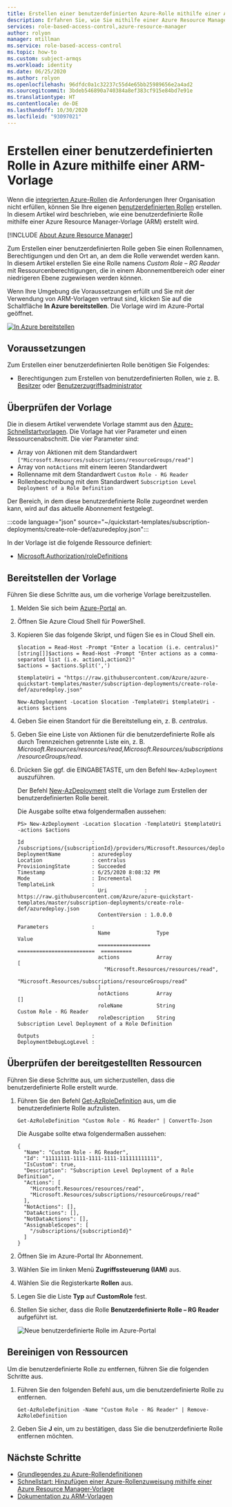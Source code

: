 ```yaml
---
title: Erstellen einer benutzerdefinierten Azure-Rolle mithilfe einer Azure Resource Manager-Vorlage – Azure RBAC
description: Erfahren Sie, wie Sie mithilfe einer Azure Resource Manager-Vorlage (ARM) und der rollenbasierten Zugriffssteuerung (Azure RBAC) eine benutzerdefinierte Azure-Rolle erstellen.
services: role-based-access-control,azure-resource-manager
author: rolyon
manager: mtillman
ms.service: role-based-access-control
ms.topic: how-to
ms.custom: subject-armqs
ms.workload: identity
ms.date: 06/25/2020
ms.author: rolyon
ms.openlocfilehash: 96dfdc0a1c32237c55d4e65bb25989656e2a4ad2
ms.sourcegitcommit: 3bdeb546890a740384a8ef383cf915e84bd7e91e
ms.translationtype: HT
ms.contentlocale: de-DE
ms.lasthandoff: 10/30/2020
ms.locfileid: "93097021"
---
```

# <a name="create-an-azure-custom-role-using-an-arm-template"></a>Erstellen einer benutzerdefinierten Rolle in Azure mithilfe einer ARM-Vorlage

Wenn die [integrierten Azure-Rollen](built-in-roles.md) die Anforderungen Ihrer Organisation nicht erfüllen, können Sie Ihre eigenen [benutzerdefinierten Rollen](custom-roles.md) erstellen. In diesem Artikel wird beschrieben, wie eine benutzerdefinierte Rolle mithilfe einer Azure Resource Manager-Vorlage (ARM) erstellt wird.

[!INCLUDE [About Azure Resource Manager](../../includes/resource-manager-quickstart-introduction.md)]

Zum Erstellen einer benutzerdefinierten Rolle geben Sie einen Rollennamen, Berechtigungen und den Ort an, an dem die Rolle verwendet werden kann. In diesem Artikel erstellen Sie eine Rolle namens _Custom Role – RG Reader_ mit Ressourcenberechtigungen, die in einem Abonnementbereich oder einer niedrigeren Ebene zugewiesen werden können.

Wenn Ihre Umgebung die Voraussetzungen erfüllt und Sie mit der Verwendung von ARM-Vorlagen vertraut sind, klicken Sie auf die Schaltfläche **In Azure bereitstellen**. Die Vorlage wird im Azure-Portal geöffnet.

[![In Azure bereitstellen](../media/template-deployments/deploy-to-azure.svg)](https://portal.azure.com/#create/Microsoft.Template/uri/https%3A%2F%2Fraw.githubusercontent.com%2FAzure%2Fazure-quickstart-templates%2Fmaster%2Fsubscription-deployments%2Fcreate-role-def%2Fazuredeploy.json)

## <a name="prerequisites"></a>Voraussetzungen

Zum Erstellen einer benutzerdefinierten Rolle benötigen Sie Folgendes:

- Berechtigungen zum Erstellen von benutzerdefinierten Rollen, wie z. B. [Besitzer](built-in-roles.md#owner) oder [Benutzerzugriffsadministrator](built-in-roles.md#user-access-administrator)

## <a name="review-the-template"></a>Überprüfen der Vorlage

Die in diesem Artikel verwendete Vorlage stammt aus den [Azure-Schnellstartvorlagen](https://azure.microsoft.com/resources/templates/create-role-def). Die Vorlage hat vier Parameter und einen Ressourcenabschnitt. Die vier Parameter sind:

- Array von Aktionen mit dem Standardwert `["Microsoft.Resources/subscriptions/resourceGroups/read"]`
- Array von `notActions` mit einem leeren Standardwert
- Rollenname mit dem Standardwert `Custom Role - RG Reader`
- Rollenbeschreibung mit dem Standardwert `Subscription Level Deployment of a Role Definition`

Der Bereich, in dem diese benutzerdefinierte Rolle zugeordnet werden kann, wird auf das aktuelle Abonnement festgelegt.

:::code language="json" source="~/quickstart-templates/subscription-deployments/create-role-def/azuredeploy.json":::

In der Vorlage ist die folgende Ressource definiert:

- [Microsoft.Authorization/roleDefinitions](/azure/templates/Microsoft.Authorization/roleDefinitions)

## <a name="deploy-the-template"></a>Bereitstellen der Vorlage

Führen Sie diese Schritte aus, um die vorherige Vorlage bereitzustellen.

1. Melden Sie sich beim [Azure-Portal](https://portal.azure.com) an.

1. Öffnen Sie Azure Cloud Shell für PowerShell.

1. Kopieren Sie das folgende Skript, und fügen Sie es in Cloud Shell ein.

    ```azurepowershell-interactive
    $location = Read-Host -Prompt "Enter a location (i.e. centralus)"
    [string[]]$actions = Read-Host -Prompt "Enter actions as a comma-separated list (i.e. action1,action2)"
    $actions = $actions.Split(',')

    $templateUri = "https://raw.githubusercontent.com/Azure/azure-quickstart-templates/master/subscription-deployments/create-role-def/azuredeploy.json"

    New-AzDeployment -Location $location -TemplateUri $templateUri -actions $actions
    ```

1. Geben Sie einen Standort für die Bereitstellung ein, z. B. *centralus*.

1. Geben Sie eine Liste von Aktionen für die benutzerdefinierte Rolle als durch Trennzeichen getrennte Liste ein, z. B. *Microsoft.Resources/resources/read,Microsoft.Resources/subscriptions/resourceGroups/read*.

1. Drücken Sie ggf. die EINGABETASTE, um den Befehl `New-AzDeployment` auszuführen.

    Der Befehl [New-AzDeployment](/powershell/module/az.resources/new-azdeployment) stellt die Vorlage zum Erstellen der benutzerdefinierten Rolle bereit.

    Die Ausgabe sollte etwa folgendermaßen aussehen:

    ```azurepowershell-interactive
    PS> New-AzDeployment -Location $location -TemplateUri $templateUri -actions $actions

    Id                      : /subscriptions/{subscriptionId}/providers/Microsoft.Resources/deployments/azuredeploy
    DeploymentName          : azuredeploy
    Location                : centralus
    ProvisioningState       : Succeeded
    Timestamp               : 6/25/2020 8:08:32 PM
    Mode                    : Incremental
    TemplateLink            :
                              Uri            : https://raw.githubusercontent.com/Azure/azure-quickstart-templates/master/subscription-deployments/create-role-def/azuredeploy.json
                              ContentVersion : 1.0.0.0

    Parameters              :
                              Name               Type                       Value
                              =================  =========================  ==========
                              actions            Array                      [
                                "Microsoft.Resources/resources/read",
                                "Microsoft.Resources/subscriptions/resourceGroups/read"
                              ]
                              notActions         Array                      []
                              roleName           String                     Custom Role - RG Reader
                              roleDescription    String                     Subscription Level Deployment of a Role Definition

    Outputs                 :
    DeploymentDebugLogLevel :
    ```

## <a name="review-deployed-resources"></a>Überprüfen der bereitgestellten Ressourcen

Führen Sie diese Schritte aus, um sicherzustellen, dass die benutzerdefinierte Rolle erstellt wurde.

1. Führen Sie den Befehl [Get-AzRoleDefinition](/powershell/module/az.resources/get-azroledefinition) aus, um die benutzerdefinierte Rolle aufzulisten.

    ```azurepowershell-interactive
    Get-AzRoleDefinition "Custom Role - RG Reader" | ConvertTo-Json
    ```

    Die Ausgabe sollte etwa folgendermaßen aussehen:

    ```azurepowershell-interactive
    {
      "Name": "Custom Role - RG Reader",
      "Id": "11111111-1111-1111-1111-111111111111",
      "IsCustom": true,
      "Description": "Subscription Level Deployment of a Role Definition",
      "Actions": [
        "Microsoft.Resources/resources/read",
        "Microsoft.Resources/subscriptions/resourceGroups/read"
      ],
      "NotActions": [],
      "DataActions": [],
      "NotDataActions": [],
      "AssignableScopes": [
        "/subscriptions/{subscriptionId}"
      ]
    }
    ```

1. Öffnen Sie im Azure-Portal Ihr Abonnement.

1. Wählen Sie im linken Menü **Zugriffssteuerung (IAM)** aus.

1. Wählen Sie die Registerkarte **Rollen** aus.

1. Legen Sie die Liste **Typ** auf **CustomRole** fest.

1. Stellen Sie sicher, dass die Rolle **Benutzerdefinierte Rolle – RG Reader** aufgeführt ist.

   ![Neue benutzerdefinierte Rolle im Azure-Portal](./media/custom-roles-template/custom-role-template-portal.png)

## <a name="clean-up-resources"></a>Bereinigen von Ressourcen

Um die benutzerdefinierte Rolle zu entfernen, führen Sie die folgenden Schritte aus.

1. Führen Sie den folgenden Befehl aus, um die benutzerdefinierte Rolle zu entfernen.

    ```azurepowershell-interactive
    Get-AzRoleDefinition -Name "Custom Role - RG Reader" | Remove-AzRoleDefinition
    ```

1. Geben Sie **J** ein, um zu bestätigen, dass Sie die benutzerdefinierte Rolle entfernen möchten.

## <a name="next-steps"></a>Nächste Schritte

- [Grundlegendes zu Azure-Rollendefinitionen](role-definitions.md)
- [Schnellstart: Hinzufügen einer Azure-Rollenzuweisung mithilfe einer Azure Resource Manager-Vorlage](quickstart-role-assignments-template.md)
- [Dokumentation zu ARM-Vorlagen](../azure-resource-manager/templates/index.yml)
